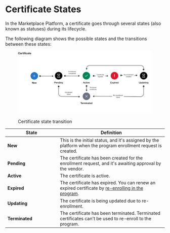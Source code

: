 # Certificate States

In the Marketplace Platform, a certificate goes through several states (also known as statuses) during its lifecycle.&#x20;

The following diagram shows the possible states and the transitions between these states:

<figure><img src="../../../.gitbook/assets/state_diagram_certificate.png" alt=""><figcaption><p>Certificate state transition</p></figcaption></figure>

<table data-full-width="false"><thead><tr><th width="152">State</th><th>Definition</th></tr></thead><tbody><tr><td><strong>New</strong></td><td>This is the initial status, and it's assigned by the platform when the program enrollment request is created.</td></tr><tr><td><strong>Pending</strong></td><td>The certificate has been created for the enrollment request, and it's awaiting approval by the vendor.</td></tr><tr><td><strong>Active</strong></td><td>The certificate is active.</td></tr><tr><td><strong>Expired</strong></td><td>The certificate has expired. You can renew an expired certificate by <a href="../enrollments/renew-your-enrollment.md">re-enrolling in the program</a>.</td></tr><tr><td><strong>Updating</strong></td><td>The certificate is being updated due to re-enrollment.</td></tr><tr><td><strong>Terminated</strong></td><td>The certificate has been terminated. Terminated certificates can't be used to re-enroll to the program. </td></tr></tbody></table>
